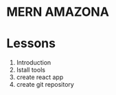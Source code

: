 # MERN AMAZONA

# Lessons
1. Introduction
2. Istall tools
3. create react app
4. create git repository